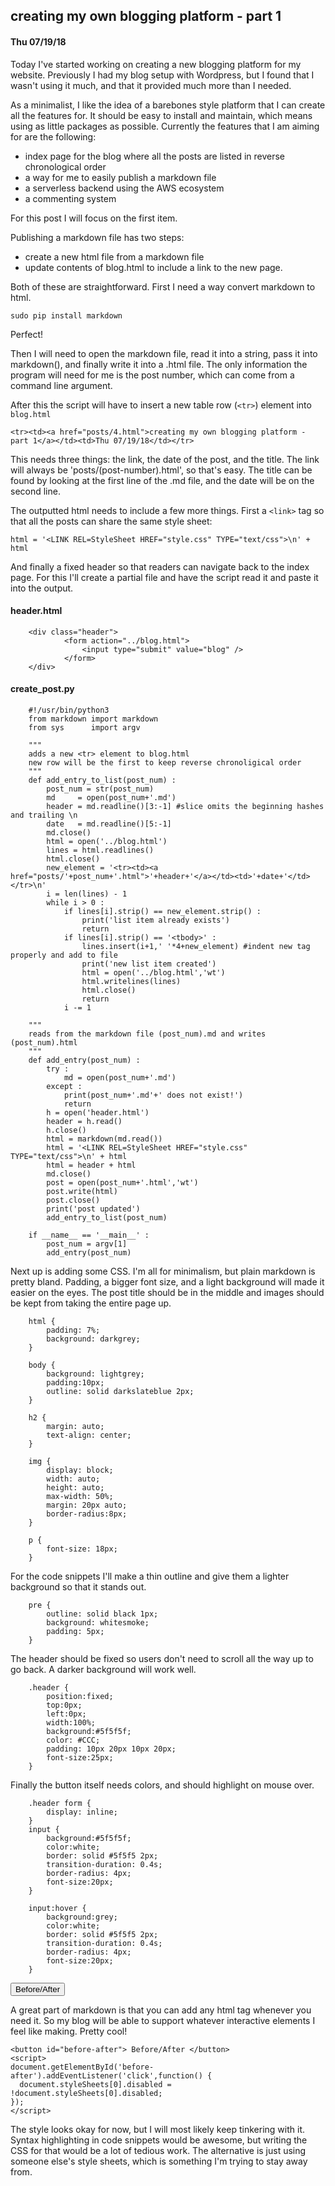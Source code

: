 ## creating my own blogging platform - part 1
#### Thu 07/19/18
Today I've started working on creating a new blogging platform for my website.
Previously I had my blog setup with Wordpress, but I found that I wasn't using it much,
and that it provided much more than I needed.

As a minimalist, I like the idea of a barebones style platform that I can create all the features
for. It should be easy to install and maintain, which means using as little packages as possible.
Currently the features that I am aiming for are the following:

* index page for the blog where all the posts are listed in reverse chronological order
* a way for me to easily publish a markdown file
* a serverless backend using the AWS ecosystem
* a commenting system

For this post I will focus on the first item.

Publishing a markdown file has two steps:

* create a new html file from a markdown file
* update contents of blog.html to include a link to the new page.

Both of these are straightforward. First I need a way convert markdown to html.

    sudo pip install markdown

Perfect!

Then I will need to open the markdown file, read it into a string, pass it into markdown(),
and finally write it into a .html file. The only information the program will need for me
is the post number, which can come from a command line argument.

After this the script will have to insert a new table row (`<tr>`) element into `blog.html`

    <tr><td><a href="posts/4.html">creating my own blogging platform - part 1</a></td><td>Thu 07/19/18</td></tr>

This needs three things: the link, the date of the post, and the title.
The link will always be 'posts/(post-number).html', so that's easy. The title can be found by looking
at the first line of the .md file, and the date will be on the second line.

The outputted html needs to include a few more things. First a `<link>` tag so that all the posts
can share the same style sheet:

    html = '<LINK REL=StyleSheet HREF="style.css" TYPE="text/css">\n' + html

And finally a fixed header so that readers can navigate back to the index page. For this I'll create
a partial file and have the script read it and paste it into the output.

#### header.html

		<div class="header">
				<form action="../blog.html">
					<input type="submit" value="blog" />
				</form>
		</div>


#### create_post.py

		#!/usr/bin/python3
		from markdown import markdown
		from sys      import argv

		"""
		adds a new <tr> element to blog.html
		new row will be the first to keep reverse chronoligical order
		"""
		def add_entry_to_list(post_num) :
			post_num = str(post_num)
			md     = open(post_num+'.md')
			header = md.readline()[3:-1] #slice omits the beginning hashes and trailing \n
			date   = md.readline()[5:-1]
			md.close()
			html = open('../blog.html')
			lines = html.readlines()
			html.close()
			new_element = '<tr><td><a href="posts/'+post_num+'.html">'+header+'</a></td><td>'+date+'</td></tr>\n'
			i = len(lines) - 1
			while i > 0 :
				if lines[i].strip() == new_element.strip() :
					print('list item already exists')
					return
				if lines[i].strip() == '<tbody>' :
					lines.insert(i+1,' '*4+new_element) #indent new tag properly and add to file
					print('new list item created')
					html = open('../blog.html','wt')
					html.writelines(lines)
					html.close()
					return
				i -= 1

		"""
		reads from the markdown file (post_num).md and writes (post_num).html
		"""
		def add_entry(post_num) :
			try :
				md = open(post_num+'.md')
			except :
				print(post_num+'.md'+' does not exist!')
				return
			h = open('header.html')
			header = h.read()
			h.close()
			html = markdown(md.read())
			html = '<LINK REL=StyleSheet HREF="style.css" TYPE="text/css">\n' + html
			html = header + html
			md.close()
			post = open(post_num+'.html','wt')
			post.write(html)
			post.close()
			print('post updated')
			add_entry_to_list(post_num)

		if __name__ == '__main__' :
			post_num = argv[1]
			add_entry(post_num)

Next up is adding some CSS.  I'm all for minimalism, but plain markdown is pretty bland.
Padding, a bigger font size, and a light background will made it easier on the eyes.  The post
title should be in the middle and images should be kept from taking the entire page up.

		html {
			padding: 7%;
			background: darkgrey;
		}

		body {
			background: lightgrey;
			padding:10px;
			outline: solid darkslateblue 2px;
		}

		h2 {
			margin: auto;
			text-align: center;
		}

		img {
			display: block;
			width: auto;
			height: auto;
			max-width: 50%;
			margin: 20px auto;
			border-radius:8px;
		}

		p {
			font-size: 18px;
		}

For the code snippets I'll make a thin outline and give them a lighter background so
that it stands out.

		pre {
			outline: solid black 1px;
			background: whitesmoke;
			padding: 5px;
		}

The header should be fixed so users don't need to scroll all the way up to go back. A darker
background will work well.

		.header {
			position:fixed;
			top:0px;
			left:0px;
			width:100%;
			background:#5f5f5f;
			color: #CCC;
			padding: 10px 20px 10px 20px;
			font-size:25px;
		}

Finally the button itself needs colors, and should highlight on mouse over.

		.header form {
			display: inline;
		}
		input {
			background:#5f5f5f;
			color:white;
			border: solid #5f5f5 2px;
			transition-duration: 0.4s;
			border-radius: 4px;
			font-size:20px;
		}

		input:hover {
			background:grey;
			color:white;
			border: solid #5f5f5 2px;
			transition-duration: 0.4s;
			border-radius: 4px;
			font-size:20px;
		}


<button id="before-after"> Before/After </button>
<script>
document.getElementById('before-after').addEventListener('click',function() {
  document.styleSheets[0].disabled = !document.styleSheets[0].disabled;
});
</script>

A great part of markdown is that you can add any html tag whenever you need it. So my blog will
be able to support whatever interactive elements I feel like making. Pretty cool!

    <button id="before-after"> Before/After </button>
    <script>
    document.getElementById('before-after').addEventListener('click',function() {
      document.styleSheets[0].disabled = !document.styleSheets[0].disabled;
    });
    </script>

The style looks okay for now, but I will most likely keep tinkering with it. Syntax highlighting
in code snippets would be awesome, but writing the CSS for that would be a lot of tedious work.
The alternative is just using someone else's style sheets, which is something I'm trying to
stay away from.

